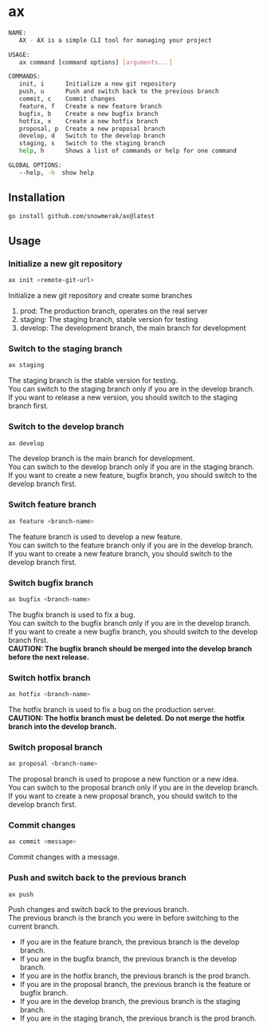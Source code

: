 # ax

```bash
NAME:
   AX - AX is a simple CLI tool for managing your project

USAGE:
   ax command [command options] [arguments...]

COMMANDS:
   init, i      Initialize a new git repository
   push, u      Push and switch back to the previous branch
   commit, c    Commit changes
   feature, f   Create a new feature branch
   bugfix, b    Create a new bugfix branch
   hotfix, x    Create a new hotfix branch
   proposal, p  Create a new proposal branch
   develop, d   Switch to the develop branch
   staging, s   Switch to the staging branch
   help, h      Shows a list of commands or help for one command

GLOBAL OPTIONS:
   --help, -h  show help
```

## Installation

```bash
go install github.com/snowmerak/ax@latest
```

## Usage

### Initialize a new git repository

```bash
ax init <remote-git-url>
```

Initialize a new git repository and create some branches

1. prod: The production branch, operates on the real server
2. staging: The staging branch, stable version for testing
3. develop: The development branch, the main branch for development

### Switch to the staging branch

```bash
ax staging
```

The staging branch is the stable version for testing.  
You can switch to the staging branch only if you are in the develop branch.  
If you want to release a new version, you should switch to the staging branch first.

### Switch to the develop branch

```bash
ax develop
```

The develop branch is the main branch for development.  
You can switch to the develop branch only if you are in the staging branch.
If you want to create a new feature, bugfix branch, you should switch to the develop branch first.  

### Switch feature branch

```bash
ax feature <branch-name>
```

The feature branch is used to develop a new feature.  
You can switch to the feature branch only if you are in the develop branch.  
If you want to create a new feature branch, you should switch to the develop branch first.

### Switch bugfix branch

```bash
ax bugfix <branch-name>
```

The bugfix branch is used to fix a bug.  
You can switch to the bugfix branch only if you are in the develop branch.  
If you want to create a new bugfix branch, you should switch to the develop branch first.  
**CAUTION: The bugfix branch should be merged into the develop branch before the next release.**

### Switch hotfix branch

```bash
ax hotfix <branch-name>
```

The hotfix branch is used to fix a bug on the production server.  
**CAUTION: The hotfix branch must be deleted. Do not merge the hotfix branch into the develop branch.**

### Switch proposal branch

```bash
ax proposal <branch-name>
```

The proposal branch is used to propose a new function or a new idea.  
You can switch to the proposal branch only if you are in the develop branch.  
If you want to create a new proposal branch, you should switch to the develop branch first.

### Commit changes

```bash
ax commit <message>
```

Commit changes with a message.

### Push and switch back to the previous branch

```bash
ax push
```

Push changes and switch back to the previous branch.  
The previous branch is the branch you were in before switching to the current branch.
- If you are in the feature branch, the previous branch is the develop branch.
- If you are in the bugfix branch, the previous branch is the develop branch.
- If you are in the hotfix branch, the previous branch is the prod branch.
- If you are in the proposal branch, the previous branch is the feature or bugfix branch.
- If you are in the develop branch, the previous branch is the staging branch.
- If you are in the staging branch, the previous branch is the prod branch.
